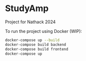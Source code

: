 # StudyAmp
Project for Nathack 2024

To run the project using Docker (WIP):

```bash
docker-compose up --build
docker-compose build backend
docker-compose build frontend
docker-compose up
```